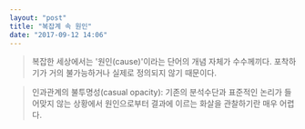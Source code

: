 ```yaml
---
layout: "post"
title: "복잡계 속 원인"
date: "2017-09-12 14:06"
---
```


> 복잡한 세상에서는 '원인(cause)'이라는 단어의 개념 자체가 수수께끼다. 포착하기가 거의 불가능하거나 실제로 정의되지 않기 때문이다.

> 인과관계의 불투명성(casual opacity): 기존의 분석수단과 표준적인 논리가 들어맞지 않는 상황에서 원인으로부터 결과에 이르는 화살을 관찰하기란 매우 어렵다.
